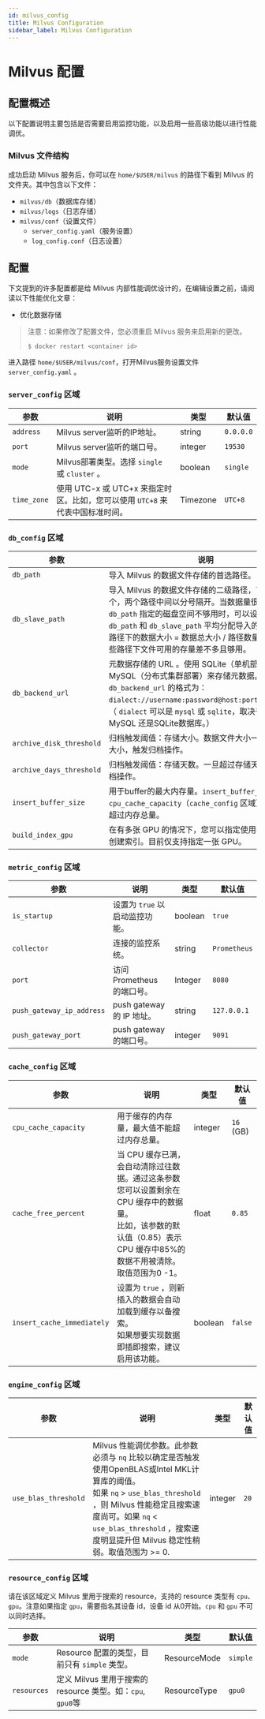 ```yaml
---
id: milvus_config
title: Milvus Configuration
sidebar_label: Milvus Configuration
---
```


# Milvus 配置

## 配置概述

以下配置说明主要包括是否需要启用监控功能，以及启用一些高级功能以进行性能调优。

### Milvus 文件结构

成功启动 Milvus 服务后，你可以在 `home/$USER/milvus` 的路径下看到 Milvus 的文件夹。其中包含以下文件：

- `milvus/db`（数据库存储）
- `milvus/logs`（日志存储）
- `milvus/conf`（设置文件）
  - `server_config.yaml`（服务设置）
  - `log_config.conf`（日志设置）

## 配置

下文提到的许多配置都是给 Milvus 内部性能调优设计的，在编辑设置之前，请阅读以下性能优化文章：

- 优化数据存储

> 注意：如果修改了配置文件，您必须重启 Milvus 服务来启用新的更改。
>
> ```
> $ docker restart <container id>
> ```

进入路径 `home/$USER/milvus/conf`，打开Milvus服务设置文件 `server_config.yaml` 。

### `server_config` 区域

| 参数        | 说明                                                         | 类型    | 默认值    |
| ----------- | ------------------------------------------------------------ | ------- | --------- |
| `address`   | Milvus server监听的IP地址。                                  | string  | `0.0.0.0` |
| `port`      | Milvus server监听的端口号。                                  | integer | `19530`   |
| `mode`      | Milvus部署类型。选择 `single` 或 `cluster` 。                | boolean | `single`  |
| `time_zone` | 使用 UTC-x 或 UTC+x 来指定时区。比如，您可以使用 `UTC+8` 来代表中国标准时间。 | Timezone | `UTC+8`   |

### `db_config` 区域

| 参数                     | 说明                                                         | 类型    | 默认值          |
| ------------------------ | ------------------------------------------------------------ | ------- | --------------- |
| `db_path`                | 导入 Milvus 的数据文件存储的首选路径。                       | path    | `/opt/data`     |
| `db_slave_path`          | 导入 Milvus 的数据文件存储的二级路径，可以填多个，两个路径中间以分号隔开。当数据量很大，`db_path` 指定的磁盘空间不够用时，可以设置此参数。<br/>`db_path` 和 `db_slave_path` 平均分配导入的数据。每个路径下的数据大小 = 数据总大小 / 路径数量。请确保这些路径下文件可用的存量差不多且够用。 | path    | ` `             |
| `db_backend_url`         | 元数据存储的 URL 。使用 SQLite（单机部署） 或 MySQL（分布式集群部署）来存储元数据。 <br/>`db_backend_url` 的格式为：`dialect://username:password@host:port/database`。（ `dialect` 可以是 `mysql` 或 `sqlite`，取决于你是用了MySQL 还是SQLite数据库。） | path    | `sqlite://:@:/` |
| `archive_disk_threshold` | 归档触发阈值：存储大小。数据文件大小一旦超过存储大小，触发归档操作。 | integer | `512` (GB)      |
| `archive_days_threshold` | 归档触发阈值：存储天数。一旦超过存储天数，触发归档操作。     | integer | `30` (day)      |
| `insert_buffer_size`     | 用于buffer的最大内存量。`insert_buffer_size` 和`cpu_cache_capacity`（`cache_config` 区域）之和不能超过内存总量。 | integer | `4` (GB)        |
| `build_index_gpu`        | 在有多张 GPU 的情况下，您可以指定使用哪张 GPU 来创建索引。目前仅支持指定一张 GPU。 | integer | `0`             |

### `metric_config` 区域

| 参数                      | 说明                           | 类型    | 默认值       |
| ------------------------- | ------------------------------ | ------- | ------------ |
| `is_startup`              | 设置为 `true` 以启动监控功能。 | boolean | `true`       |
| `collector`               | 连接的监控系统。               | string  | `Prometheus` |
| `port`                    | 访问 Prometheus 的端口号。     | Integer | `8080`       |
| `push_gateway_ip_address` | push gateway的 IP 地址。       | string  | `127.0.0.1`  |
| `push_gateway_port`       | push gateway的端口号。         | integer | `9091`       |

### `cache_config` 区域

| 参数                       | 说明                                                         | 类型    | 默认值    |
| -------------------------- | ------------------------------------------------------------ | ------- | --------- |
| `cpu_cache_capacity`       | 用于缓存的内存量，最大值不能超过内存总量。                   | integer | `16` (GB) |
| `cache_free_percent`       | 当 CPU 缓存已满，会自动清除过往数据。通过这条参数您可以设置剩余在 CPU 缓存中的数据量。<br/>比如，该参数的默认值（0.85）表示 CPU 缓存中85%的数据不用被清除。取值范围为0 -1。 | float   | `0.85`    |
| `insert_cache_immediately` | 设置为 `true` ，则新插入的数据会自动加载到缓存以备搜索。<br/>如果想要实现数据即插即搜索，建议启用该功能。 | boolean | `false`   |

### `engine_config` 区域

| 参数                 | 说明                                                         | 类型    | 默认值 |
| -------------------- | ------------------------------------------------------------ | ------- | ------ |
| `use_blas_threshold` | Milvus 性能调优参数。此参数必须与 `nq` 比较以确定是否触发使用OpenBLAS或Intel MKL计算库的阈值。<br/>如果 `nq` > `use_blas_threshold` ，则 Milvus 性能稳定且搜索速度尚可。如果 `nq` < `use_blas_threshold` ，搜索速度明显提升但 Milvus 稳定性稍弱。取值范围为 >= 0. | integer | `20`   |

### `resource_config` 区域

请在该区域定义 Milvus 里用于搜索的 resource，支持的 resource 类型有 `cpu`、`gpu`。注意如果指定 `gpu`，需要指名其设备 id，设备 id 从0开始。`cpu` 和 `gpu` 不可以同时选择。

| 参数               | 说明                                                         | 类型    | 默认值     |
| ------------------ | ------------------------------------------------------------ | ------- | ---------- |
| `mode`             | Resource 配置的类型，目前只有 `simple` 类型。 |   ResourceMode      |     `simple`       |
| `resources`        | 定义 Milvus 里用于搜索的 resource 类型。如：`cpu`, `gpu0`等   | ResourceType        |     `gpu0`            |

